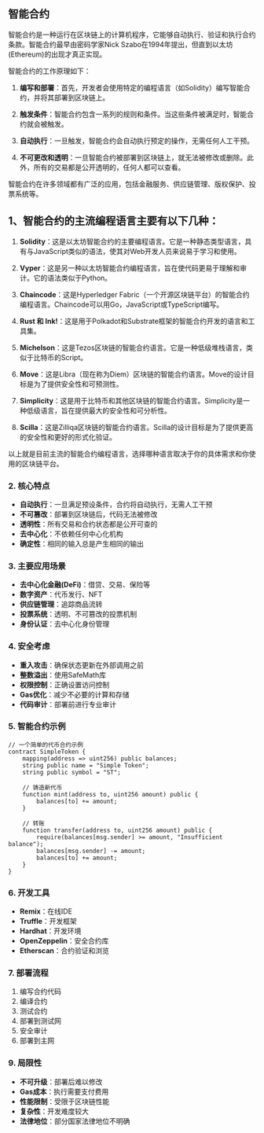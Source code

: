 ## 智能合约
智能合约是一种运行在区块链上的计算机程序，它能够自动执行、验证和执行合约条款。智能合约最早由密码学家Nick Szabo在1994年提出，但直到以太坊(Ethereum)的出现才真正实现。

智能合约的工作原理如下：
1. **编写和部署**：首先，开发者会使用特定的编程语言（如Solidity）编写智能合约，并将其部署到区块链上。

2. **触发条件**：智能合约包含一系列的规则和条件。当这些条件被满足时，智能合约就会被触发。

3. **自动执行**：一旦触发，智能合约会自动执行预定的操作，无需任何人工干预。

4. **不可更改和透明**：一旦智能合约被部署到区块链上，就无法被修改或删除。此外，所有的交易都是公开透明的，任何人都可以查看。

智能合约在许多领域都有广泛的应用，包括金融服务、供应链管理、版权保护、投票系统等。

## 1、智能合约的主流编程语言主要有以下几种：

1. **Solidity**：这是以太坊智能合约的主要编程语言。它是一种静态类型语言，具有与JavaScript类似的语法，使其对Web开发人员来说易于学习和使用。

2. **Vyper**：这是另一种以太坊智能合约编程语言，旨在使代码更易于理解和审计。它的语法类似于Python。

3. **Chaincode**：这是Hyperledger Fabric（一个开源区块链平台）的智能合约编程语言。Chaincode可以用Go，JavaScript或TypeScript编写。

4. **Rust 和 Ink!**：这是用于Polkadot和Substrate框架的智能合约开发的语言和工具集。

5. **Michelson**：这是Tezos区块链的智能合约语言。它是一种低级堆栈语言，类似于比特币的Script。

6. **Move**：这是Libra（现在称为Diem）区块链的智能合约语言。Move的设计目标是为了提供安全性和可预测性。

7. **Simplicity**：这是用于比特币和其他区块链的智能合约语言。Simplicity是一种低级语言，旨在提供最大的安全性和可分析性。

8. **Scilla**：这是Zilliqa区块链的智能合约语言。Scilla的设计目标是为了提供更高的安全性和更好的形式化验证。

以上就是目前主流的智能合约编程语言，选择哪种语言取决于你的具体需求和你使用的区块链平台。


### 2. 核心特点

- **自动执行**：一旦满足预设条件，合约将自动执行，无需人工干预
- **不可篡改**：部署到区块链后，代码无法被修改
- **透明性**：所有交易和合约状态都是公开可查的
- **去中心化**：不依赖任何中心化机构
- **确定性**：相同的输入总是产生相同的输出
### 3. 主要应用场景
- **去中心化金融(DeFi)**：借贷、交易、保险等
- **数字资产**：代币发行、NFT
- **供应链管理**：追踪商品流转
- **投票系统**：透明、不可篡改的投票机制
- **身份认证**：去中心化身份管理

### 4. 安全考虑
- **重入攻击**：确保状态更新在外部调用之前
- **整数溢出**：使用SafeMath库
- **权限控制**：正确设置访问控制
- **Gas优化**：减少不必要的计算和存储
- **代码审计**：部署前进行专业审计

### 5. 智能合约示例
```solidity
// 一个简单的代币合约示例
contract SimpleToken {
    mapping(address => uint256) public balances;
    string public name = "Simple Token";
    string public symbol = "ST";
    
    // 铸造新代币
    function mint(address to, uint256 amount) public {
        balances[to] += amount;
    }
    
    // 转账
    function transfer(address to, uint256 amount) public {
        require(balances[msg.sender] >= amount, "Insufficient balance");
        balances[msg.sender] -= amount;
        balances[to] += amount;
    }
}
```
### 6. 开发工具
- **Remix**：在线IDE
- **Truffle**：开发框架
- **Hardhat**：开发环境
- **OpenZeppelin**：安全合约库
- **Etherscan**：合约验证和浏览
### 7. 部署流程
1. 编写合约代码
2. 编译合约
3. 测试合约
4. 部署到测试网
5. 安全审计
6. 部署到主网
### 9. 局限性
- **不可升级**：部署后难以修改
- **Gas成本**：执行需要支付费用
- **性能限制**：受限于区块链性能
- **复杂性**：开发难度较大
- **法律地位**：部分国家法律地位不明确


